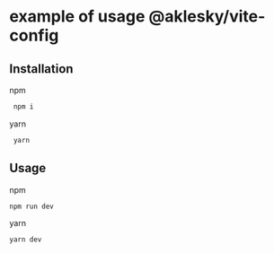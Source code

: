 # example of usage @aklesky/vite-config

## Installation

npm

```bash
 npm i
```

yarn

```bash
 yarn
```

## Usage

npm

```bash
npm run dev
```

yarn

```bash
yarn dev
```

